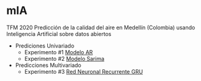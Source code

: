# mIA
TFM 2020
Predicción de la calidad del aire en Medellín (Colombia) usando Inteligencia Artificial sobre datos abiertos
- Prediciones Univariado
  - Experimento #1 [Modelo AR](https://drive.google.com/file/d/1sqIQvG7r9M0dJPoJ4BjazbslbqldkNxX/view?usp=sharing)
  - Experimento #2 [Modelo Sarima](https://drive.google.com/file/d/1m-XcxA4AhgjbjJ5O0QYsuRM2RKTNhf6M/view?usp=sharing)
- Predicciones Multivariado
  - Experimento #3 [Red Neuronal Recurrente GRU](https://drive.google.com/file/d/1NabQzaTqKyTWjCGS4Thj7lNAQQHP8jrU/view?usp=sharing)
    
 
